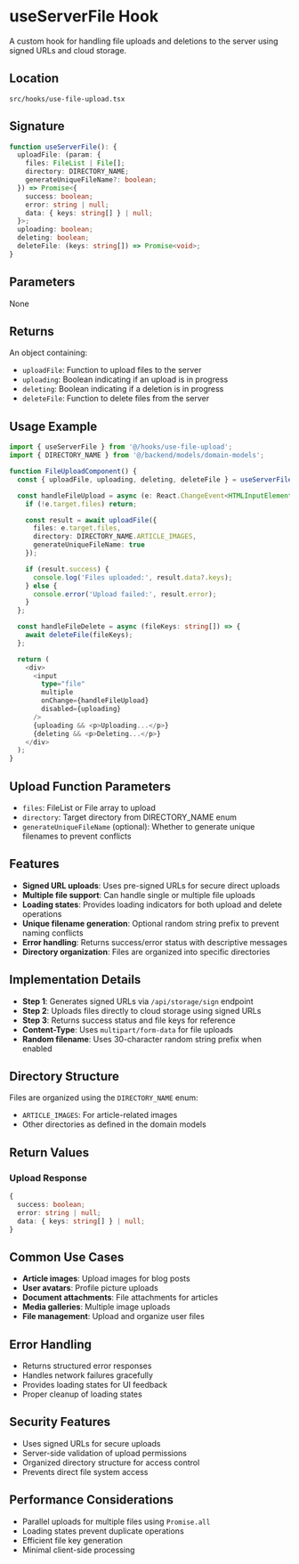 # useServerFile Hook

A custom hook for handling file uploads and deletions to the server using signed URLs and cloud storage.

## Location
`src/hooks/use-file-upload.tsx`

## Signature
```typescript
function useServerFile(): {
  uploadFile: (param: {
    files: FileList | File[];
    directory: DIRECTORY_NAME;
    generateUniqueFileName?: boolean;
  }) => Promise<{
    success: boolean;
    error: string | null;
    data: { keys: string[] } | null;
  }>;
  uploading: boolean;
  deleting: boolean;
  deleteFile: (keys: string[]) => Promise<void>;
}
```

## Parameters
None

## Returns
An object containing:
- `uploadFile`: Function to upload files to the server
- `uploading`: Boolean indicating if an upload is in progress
- `deleting`: Boolean indicating if a deletion is in progress
- `deleteFile`: Function to delete files from the server

## Usage Example

```typescript
import { useServerFile } from '@/hooks/use-file-upload';
import { DIRECTORY_NAME } from '@/backend/models/domain-models';

function FileUploadComponent() {
  const { uploadFile, uploading, deleting, deleteFile } = useServerFile();

  const handleFileUpload = async (e: React.ChangeEvent<HTMLInputElement>) => {
    if (!e.target.files) return;

    const result = await uploadFile({
      files: e.target.files,
      directory: DIRECTORY_NAME.ARTICLE_IMAGES,
      generateUniqueFileName: true
    });

    if (result.success) {
      console.log('Files uploaded:', result.data?.keys);
    } else {
      console.error('Upload failed:', result.error);
    }
  };

  const handleFileDelete = async (fileKeys: string[]) => {
    await deleteFile(fileKeys);
  };

  return (
    <div>
      <input
        type="file"
        multiple
        onChange={handleFileUpload}
        disabled={uploading}
      />
      {uploading && <p>Uploading...</p>}
      {deleting && <p>Deleting...</p>}
    </div>
  );
}
```

## Upload Function Parameters
- `files`: FileList or File array to upload
- `directory`: Target directory from DIRECTORY_NAME enum
- `generateUniqueFileName` (optional): Whether to generate unique filenames to prevent conflicts

## Features
- **Signed URL uploads**: Uses pre-signed URLs for secure direct uploads
- **Multiple file support**: Can handle single or multiple file uploads
- **Loading states**: Provides loading indicators for both upload and delete operations
- **Unique filename generation**: Optional random string prefix to prevent naming conflicts
- **Error handling**: Returns success/error status with descriptive messages
- **Directory organization**: Files are organized into specific directories

## Implementation Details
- **Step 1**: Generates signed URLs via `/api/storage/sign` endpoint
- **Step 2**: Uploads files directly to cloud storage using signed URLs
- **Step 3**: Returns success status and file keys for reference
- **Content-Type**: Uses `multipart/form-data` for file uploads
- **Random filename**: Uses 30-character random string prefix when enabled

## Directory Structure
Files are organized using the `DIRECTORY_NAME` enum:
- `ARTICLE_IMAGES`: For article-related images
- Other directories as defined in the domain models

## Return Values

### Upload Response
```typescript
{
  success: boolean;
  error: string | null;
  data: { keys: string[] } | null;
}
```

## Common Use Cases
- **Article images**: Upload images for blog posts
- **User avatars**: Profile picture uploads
- **Document attachments**: File attachments for articles
- **Media galleries**: Multiple image uploads
- **File management**: Upload and organize user files

## Error Handling
- Returns structured error responses
- Handles network failures gracefully
- Provides loading states for UI feedback
- Proper cleanup of loading states

## Security Features
- Uses signed URLs for secure uploads
- Server-side validation of upload permissions
- Organized directory structure for access control
- Prevents direct file system access

## Performance Considerations
- Parallel uploads for multiple files using `Promise.all`
- Loading states prevent duplicate operations
- Efficient file key generation
- Minimal client-side processing